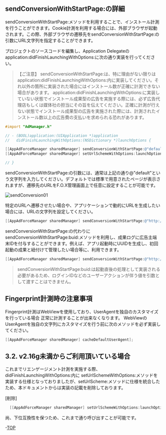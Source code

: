 ## sendConversionWithStartPage:の詳細

sendConversionWithStartPage:メソッドを利用することで、インストール計測を行うことができます。Cookie計測を利用する場合には、外部ブラウザが起動されます。この際、外部ブラウザの遷移先をsendConversionWithStartPage:の引数にURL文字列を指定することができます。

プロジェクトのソースコードを編集し、Application Delegateのapplication:didFinishLaunchingWithOptions:に次の通り実装を行ってください。

> 【ご注意】
sendConversionWithStartPage:は、特に理由がない限りはapplication:didFinishLaunchingWithOptions:内に実装してください。それ以外の箇所に実装された場合にはインストール数が正確に計測できない場合があります。
application:didFinishLaunchingWithOptions:に実装していない状態でインストール成果型の広告を実施する際には、必ず広告代理店もしくは媒体社の担当にその旨を伝えてください。正確に計測が行えない状態でインストール成果型の広告を実施された際には、計測されたインストール数以上の広告費の支払いを求められる恐れがあります。

```objectivec
#import "AdManager.h"

// - (BOOL)application:(UIApplication *)application
//   didFinishLaunchingWithOptions:(NSDictionary *)launchOptions {

[[AppAdForceManager sharedManager] sendConversionWithStartPage:@"default"];
[[AppAdForceManager sharedManager] setUrlSchemeWithOptions:launchOptions];

// }
```

sendConversionWithStartPage:の引数には、通常は上記の通り@"default"という文字列を入力してください。デフォルトでは標準で用意されたページが表示されますが、遷移先のURLをF.O.X管理画面上で任意に設定することが可能です。

![sendConversion01](https://github.com/cyber-z/public_fox_ios_sdk/raw/master/doc/send_conversion/ja/img01.png)

特定のURLヘ遷移させたい場合や、アプリケーションで動的にURLを生成したい場合には、URLの文字列を設定してください。

```objectivec
[[AppAdForceManager sharedManager] sendConversionWithStartPage:@"http://yourhost.com/yourpage.html"];
```

sendConversionWithStartPage:の代わりにsendConversionWithStartPage:buid:メソッドを利用し、成果ログに広告主端末IDを付与することができます。例えば、アプリ起動時にUUIDを生成し、初回起動の成果と紐付けて管理したい場合等に、利用できます。

```objectivec
[[AppAdForceManager sharedManager] sendConversionWithStartPage:@"http://yourhost.com/yourpage.html" buid:@"{your uniq id}"];
```
> sendConversionWithStartPage:buid:は起動直後の処理として実装される必要があるため、ログインIDなどのユーザーアクションが伴う値を引数として渡すことはできません。


## Fingerprint計測時の注意事項

Fingerprint計測はWebViewを使用しており、UserAgentを独自のカスタマイズを行っている場合正常に計測することが出来なくなります。WebViewのUserAgentを独自の文字列にカスタマイズを行う前に次のメソッドを必ず実装してください。```objectivec
[[AppAdForceManager sharedManager] cacheDefaultUserAgent];```

## 3.2.	v2.16g未満からご利用頂いている場合

これまでリエンゲージメント計測を実施する際、didFinishLaunchingWithOptions:内に
setUrlSchemeWithOptions:メソッドを実装する仕様となっておりましたが、setUrlScheme:メソッドに仕様を統合したため、本ドキュメントからは実装の記載を削除しております。

[削除]
```objective-c
  [[AppAdForceManager sharedManager] setUrlSchemeWithOptions:launchOptions];
```
尚、下位互換性を保つため、これまで通り呼び出すことが可能です。-[TOP](https://github.com/cyber-z/public_fox_ios_sdk#3-%E3%82%A4%E3%83%B3%E3%82%B9%E3%83%88%E3%83%BC%E3%83%AB%E8%A8%88%E6%B8%AC%E3%81%AE%E5%AE%9F%E8%A3%85)